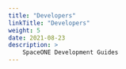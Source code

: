 ```yaml
---
title: "Developers"
linkTitle: "Developers"
weight: 5
date: 2021-08-23
description: >
    SpaceONE Development Guides
---
```

